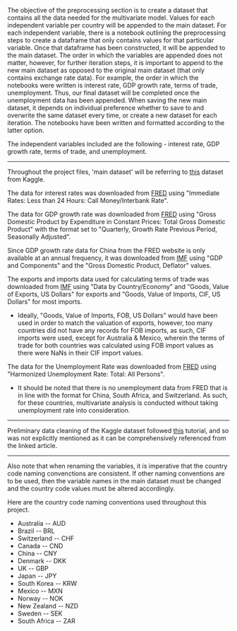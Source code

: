 The objective of the preprocessing section is to create a dataset that contains all the data needed for the multivariate model. Values for each independent variable per country will be appended to the main dataset. For each independent variable, there is a notebook outlining the preprocessing steps to create a dataframe that only contains values for that particular variable. Once that dataframe has been constructed, it will be appended to the main dataset. The order in which the variables are appended does not matter, however, for further iteration steps, it is important to append to the new main dataset as opposed to the original main dataset (that only contains exchange rate data). For example, the order in which the notebooks were written is interest rate, GDP growth rate, terms of trade, unemployment. Thus, our final dataset will be completed once the unemployment data has been appended. When saving the new main dataset, it depends on individual preference whether to save to and overwrite the same dataset every time, or create a new dataset for each iteration. The notebooks have been written and formatted according to the latter option. 

The independent variables included are the following - interest rate, GDP growth rate, terms of trade, and unemployment.

----------------------------------------------------------------------------------------------------------------------------

Throughout the project files, 'main dataset' will be referring to <a href="https://www.kaggle.com/brunotly/foreign-exchange-rates-per-dollar-20002019?select=Foreign_Exchange_Rates.csv" target="_blank">this</a> dataset from Kaggle. 


The data for interest rates was downloaded from <a href="https://fred.stlouisfed.org/searchresults/?st=Immediate%20Rates%3A%20Less%20than%2024%20Hours%3A%20Call%20Money%2FInterbank%20Rate" target="_blank">FRED</a> using "Immediate Rates: Less than 24 Hours: Call Money/Interbank Rate".


The data for GDP growth rate was downloaded from <a href="https://fred.stlouisfed.org/searchresults/?st=Gross%20Domestic%20Product%20by%20Expenditure%20in%20Constant%20Prices%3A%20Total%20Gross%20Domestic%20Product%20for%20" target="_blank">FRED</a> using "Gross Domestic Product by Expenditure in Constant Prices: Total Gross Domestic Product" with the format set to "Quarterly, Growth Rate Previous Period, Seasonally Adjusted".


Since GDP growth rate data for China from the FRED website is only available at an annual frequency, it was downloaded from <a href="https://data.imf.org/?sk=388dfa60-1d26-4ade-b505-a05a558d9a42" target="_blank">IMF</a> using "GDP and Components" and the "Gross Domestic Product, Deflator" values.


The exports and imports data used for calculating terms of trade was downloaded from <a href="https://data.imf.org/?sk=388dfa60-1d26-4ade-b505-a05a558d9a42" target="_blank">IMF</a> using "Data by Country/Economy" and "Goods, Value of Exports, US Dollars" for exports and "Goods, Value of Imports, CIF, US Dollars" for most imports. 

- Ideally, "Goods, Value of Imports, FOB, US Dollars" would have been used in order to match the valuation of exports, however, too many countries did not have any records for FOB imports, as such, CIF imports were used, except for Australia & Mexico, wherein the terms of trade for both countries was calculated using FOB import values as there were NaNs in their CIF import values.

The data for the Unemployment Rate was downloaded from <a href="https://fred.stlouisfed.org/searchresults/?st=Harmonized%20Unemployment%20Rate%3A%20Total%3A%20All%20Persons" target="_blank">FRED</a> using "Harmonized Unemployment Rate: Total: All Persons".

- It should be noted that there is no unemployment data from FRED that is in line with the format for China, South Africa, and Switzerland. As such, for these countries, multivariate analysis is conducted without taking unemployment rate into consideration. 

----------------------------------------------------------------------------------------------------------------------------

Preliminary data cleaning of the Kaggle dataset followed <a href="https://medium.com/analytics-vidhya/exchange-rate-prediction-part-1-276b6cd5338" target="_blank">this</a> tutorial, and so was not explicitly mentioned as it can be comprehensively referenced from the linked article.

----------------------------------------------------------------------------------------------------------------------------

Also note that when renaming the variables, it is imperative that the country code naming convenctions are consistent. 
If other naming conventions are to be used, then the variable names in the main dataset must be changed and the country code values must be altered accordingly. 

Here are the country code naming conventions used throughout this project. 

- Australia -- AUD
- Brazil -- BRL
- Switzerland -- CHF
- Canada -- CND
- China -- CNY
- Denmark -- DKK
- UK -- GBP
- Japan -- JPY
- South Korea -- KRW
- Mexico -- MXN
- Norway -- NOK
- New Zealand  -- NZD
- Sweden -- SEK
- South Africa -- ZAR




